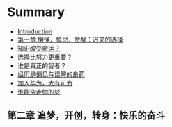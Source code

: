 # Summary

* [Introduction](README.md)
* [第一章 懵懂，慎思，觉醒：迟来的选择](chapter1.md)
* [知识改变命运？](zhi-shi-gai-bian-ming-yun-ff1f.md)
* 选择比努力更重要？
* 谁是真正的智者？
* [经历是偏见与误解的良药](jing-li-shi-pian-jian-yu-wu-jie-de-liang-yao.md)
* [加入华为，大有可为](jia-ru-hua-wei-ff0c-da-you-ke-wei.md)
* [谁能盗走你的梦](shui-neng-dao-zou-ni-de-meng.md)

## 第二章 追梦，开创，转身：快乐的奋斗

